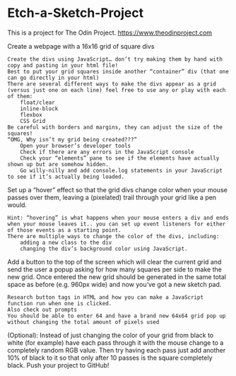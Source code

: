 # Etch-a-Sketch-Project

This is a project for The Odin Project. https://www.theodinproject.com


Create a webpage with a 16x16 grid of square divs

    Create the divs using JavaScript… don’t try making them by hand with copy and pasting in your html file!
    Best to put your grid squares inside another “container” div (that one can go directly in your html)
    There are several different ways to make the divs appear as a grid (versus just one on each line) feel free to use any or play with each of them:
        float/clear
        inline-block
        flexbox
        CSS Grid
    Be careful with borders and margins, they can adjust the size of the squares!
    “OMG, Why isn’t my grid being created???”
        Open your browser’s developer tools
        Check if there are any errors in the JavaScript console
        Check your “elements” pane to see if the elements have actually shown up but are somehow hidden.
        Go willy-nilly and add console.log statements in your JavaScript to see if it’s actually being loaded.

Set up a “hover” effect so that the grid divs change color when your mouse passes over them, leaving a (pixelated) trail through your grid like a pen would.

    Hint: “hovering” is what happens when your mouse enters a div and ends when your mouse leaves it.. you can set up event listeners for either of those events as a starting point.
    There are multiple ways to change the color of the divs, including:
        adding a new class to the div
        changing the div’s background color using JavaScript.

Add a button to the top of the screen which will clear the current grid and send the user a popup asking for how many squares per side to make the new grid. Once entered the new grid should be generated in the same total space as before (e.g. 960px wide) and now you’ve got a new sketch pad.

    Research button tags in HTML and how you can make a JavaScript function run when one is clicked.
    Also check out prompts
    You should be able to enter 64 and have a brand new 64x64 grid pop up without changing the total amount of pixels used

(Optional): Instead of just changing the color of your grid from black to white (for example) have each pass through it with the mouse change to a completely random RGB value. Then try having each pass just add another 10% of black to it so that only after 10 passes is the square completely black.
Push your project to GitHub!